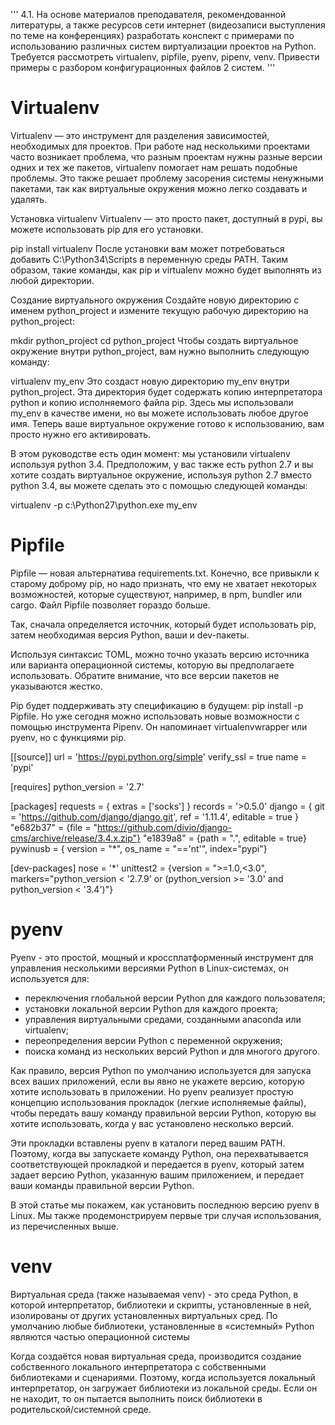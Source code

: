'''
4.1. На основе материалов преподавателя, рекомендованной литературы, а также ресурсов сети интернет (видеозаписи выступления по теме на конференциях) разработать конспект с примерами по использованию различных систем виртуализации проектов на Python. Требуется рассмотреть virtualenv, pipfile, pyenv, pipenv, venv. Привести примеры с разбором конфигурационных файлов 2 систем.
'''

# Virtualenv

Virtualenv — это инструмент для разделения зависимостей, необходимых для проектов. При работе над несколькими проектами часто возникает проблема, что разным проектам нужны разные версии одних и тех же пакетов, virtualenv помогает нам решать подобные проблемы. Это также решает проблему засорения системы ненужными пакетами, так как виртуальные окружения можно легко создавать и удалять.

Установка virtualenv
Virtualenv — это просто пакет, доступный в pypi, вы можете использовать pip для его установки.

pip install virtualenv
После установки вам может потребоваться добавить C:\Python34\Scripts в переменную среды PATH. Таким образом, такие команды, как pip и virtualenv можно будет выполнять из любой директории.

Создание виртуального окружения
Создайте новую директорию с именем python_project и измените текущую рабочую директорию на python_project:

mkdir python_project
cd python_project
Чтобы создать виртуальное окружение внутри python_project, вам нужно выполнить следующую команду:

virtualenv my_env
Это создаст новую директорию my_env внутри python_project. Эта директория будет содержать копию интерпретатора python и копию исполняемого файла pip. Здесь мы использовали my_env в качестве имени, но вы можете использовать любое другое имя. Теперь ваше виртуальное окружение готово к использованию, вам просто нужно его активировать.

В этом руководстве есть один момент: мы установили virtualenv используя python 3.4. Предположим, у вас также есть python 2.7 и вы хотите создать виртуальное окружение, используя python 2.7 вместо python 3.4, вы можете сделать это с помощью следующей команды:

virtualenv -p c:\Python27\python.exe my_env

# Pipfile

Pipfile — новая альтернатива requirements.txt. Конечно, все привыкли к старому доброму pip, но надо признать, что ему не хватает некоторых возможностей, которые существуют, например, в npm, bundler или cargo. Файл Pipfile позволяет гораздо больше.

Так, сначала определяется источник, который будет использовать pip, затем необходимая версия Python, ваши и dev-пакеты.

Используя синтаксис TOML, можно точно указать версию источника или варианта операционной системы, которую вы предполагаете использовать. Обратите внимание, что все версии пакетов не указываются жестко.

Pip будет поддерживать эту спецификацию в будущем: pip install -p Pipfile. Но уже сегодня можно использовать новые возможности с помощью инструмента Pipenv. Он напоминает virtualenvwrapper или pyenv, но с функциями pip.

[[source]]
url = 'https://pypi.python.org/simple'
verify_ssl = true
name = 'pypi'

[requires]
python_version = '2.7'

[packages]
requests = { extras = ['socks'] }
records = '>0.5.0'
django = { git = 'https://github.com/django/django.git', ref = '1.11.4', editable = true }
"e682b37" = {file = "https://github.com/divio/django-cms/archive/release/3.4.x.zip"}
"e1839a8" = {path = ".", editable = true}
pywinusb = { version = "*", os_name = "=='nt'", index="pypi"}

[dev-packages]
nose = '*'
unittest2 = {version = ">=1.0,<3.0", markers="python_version < '2.7.9' or (python_version >= '3.0' and python_version < '3.4')"}

# pyenv

Pyenv - это простой, мощный и кроссплатформенный инструмент для управления несколькими версиями Python в Linux-системах, он используется для:

- переключения глобальной версии Python для каждого пользователя;
- установки локальной версии Python для каждого проекта;
- управления виртуальными средами, созданными anaconda или virtualenv;
- переопределения версии Python с переменной окружения;
- поиска команд из нескольких версий Python и для многого другого.

Как правило, версия Python по умолчанию используется для запуска всех ваших приложений, если вы явно не укажете версию, которую хотите использовать в приложении. Но pyenv реализует простую концепцию использования прокладок (легкие исполняемые файлы), чтобы передать вашу команду правильной версии Python, которую вы хотите использовать, когда у вас установлено несколько версий.

Эти прокладки вставлены pyenv в каталоги перед вашим PATH. Поэтому, когда вы запускаете команду Python, она перехватывается соответствующей прокладкой и передается в pyenv, который затем задает версию Python, указанную вашим приложением, и передает ваши команды правильной версии Python.

В этой статье мы покажем, как установить последнюю версию pyenv в Linux. Мы также продемонстрируем первые три случая использования, из перечисленных выше.

# venv

Виртуальная среда (также называемая venv) - это среда Python, в которой интерпретатор, библиотеки и скрипты, установленные в ней, изолированы от других установленных виртуальных сред. По умолчанию любые библиотеки, установленные в «системный» Python являются частью операционной системы

Когда создаётся новая виртуальная среда, производится создание собственного локального интерпретатора с собственными библиотеками и сценариями. Поэтому, когда используется локальный интерпретатор, он загружает библиотеки из локальной среды. Если он не находит, то он пытается выполнить поиск библиотеки в родительской/системной среде.
